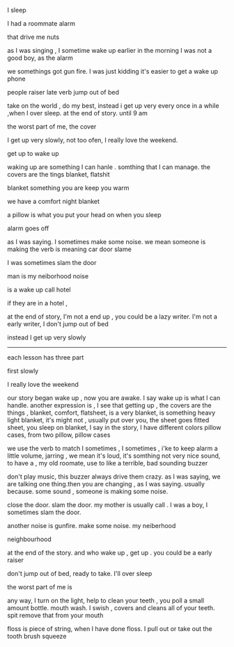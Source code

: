 I sleep

I had a roommate alarm

that drive me nuts

as I was singing , I sometime wake up earlier in the morning
I was not a good boy, as the alarm

we somethings got gun fire. I was just kidding
it's easier to get a wake up phone

people raiser late verb jump out of bed

take on the world , do my best, instead i get up very
every once in a while ,when I over sleep. at the end of story. until 9 am

the worst part of me, the cover

I get up very slowly, not too ofen, I really love the weekend.

get up
to wake up

waking up are something I can hanle . somthing that I can manage.
the covers are the tings blanket, flatshit

blanket something you are
keep you warm

we have a comfort night blanket

a pillow is what you put your head on when you sleep

alarm goes off

as I was saying. I sometimes make some noise. we mean someone is making
the verb is meaning car door slame

I was sometimes slam the door

man is my neiborhood noise

is a wake up call hotel

if they are in a hotel ,

at the end of story, I'm not a end up , you could be a lazy writer. I'm not a early writer, I don't jump out of bed

instead I get up very slowly

---

each lesson has three part

first slowly

I really love the weekend

our story began wake up , now you are awake. I say wake up is what I can handle. another expression is , I see that getting up , the covers are the things , blanket, comfort, flatsheet, is a very blanket, is something heavy light blanket, it's might not , usually put over you, the sheet goes fitted sheet, you sleep on blanket, I say in the story, I have different colors pillow cases, from two pillow, pillow cases

we use the verb to match I sometimes , I sometimes , i'ke to keep alarm a little volume, jarring , we mean it's loud, it's somthing not very nice sound, to have a , my old roomate, use to like a terrible, bad sounding buzzer

don't play music, this buzzer always drive them crazy. as I was saying, we are talking one thing.then you are changing , as I was saying. usually because. some sound , someone is making some noise.

close the door. slam the door. my mother is usually call . I was a boy, I sometimes slam the door.

another noise is gunfire. make some noise. my neiberhood

neighbourhood 

at the end of the story. and who wake up , get up . you could be a early raiser

don't jump out of bed, ready to take. I'll over sleep

the worst part of me is 

any way, I turn on the light, help to clean your teeth , you poll a small amount bottle. mouth wash.
I swish , covers and cleans all of your teeth. spit remove that from your mouth

floss is piece of string, when I have done floss. I pull out or take out the tooth brush
squeeze 
